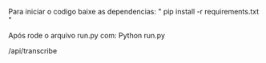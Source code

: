  Para iniciar o codigo baixe as dependencias:
" pip install -r requirements.txt "

Após rode o arquivo run.py com:
Python run.py

/api/transcribe
